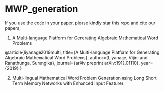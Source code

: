 # MWP_generation
If you use the code in your paper, please kindly star this repo and cite our papers,
1. A Multi-language Platform for Generating Algebraic Mathematical Word Problems

@article{liyanage2019multi,
  title={A Multi-language Platform for Generating Algebraic Mathematical Word Problems},
  author={Liyanage, Vijini and Ranathunga, Surangika},
  journal={arXiv preprint arXiv:1912.01110},
  year={2019}
}

2. Multi-lingual Mathematical Word Problem Generation using Long Short Term Memory Networks with Enhanced Input Features
